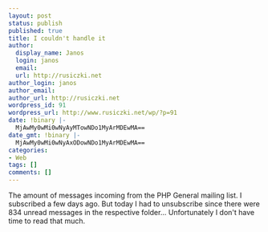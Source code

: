 ```yaml
---
layout: post
status: publish
published: true
title: I couldn't handle it
author:
  display_name: Janos
  login: janos
  email: 
  url: http://rusiczki.net
author_login: janos
author_email: 
author_url: http://rusiczki.net
wordpress_id: 91
wordpress_url: http://www.rusiczki.net/wp/?p=91
date: !binary |-
  MjAwMy0wMi0wNyAyMTowNDo1MyArMDEwMA==
date_gmt: !binary |-
  MjAwMy0wMi0wNyAxODowNDo1MyArMDEwMA==
categories:
- Web
tags: []
comments: []
---
```

<p>The amount of messages incoming from the PHP General mailing list. I subscribed a few days ago. But today I had to unsubscribe since there were 834 unread messages in the respective folder... Unfortunately I don't have time to read that much.</p>
